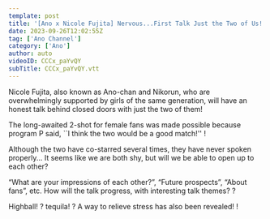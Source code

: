 ```yaml
---
template: post
title: '[Ano x Nicole Fujita] Nervous...First Talk Just the Two of Us!! ️ [Ano-Channel #26]'
date: 2023-09-26T12:02:55Z
tag: ['Ano Channel']
category: ['Ano']
author: auto 
videoID: CCCx_paYvQY
subTitle: CCCx_paYvQY.vtt
---
```

Nicole Fujita, also known as Ano-chan and Nikorun, who are overwhelmingly supported by girls of the same generation, will have an honest talk behind closed doors with just the two of them!

The long-awaited 2-shot for female fans was made possible because program P said, ``I think the two would be a good match!'' !

Although the two have co-starred several times, they have never spoken properly... It seems like we are both shy, but will we be able to open up to each other?

“What are your impressions of each other?”, “Future prospects”, “About fans”, etc. How will the talk progress, with interesting talk themes? ?

Highball! ? tequila! ? A way to relieve stress has also been revealed! !


